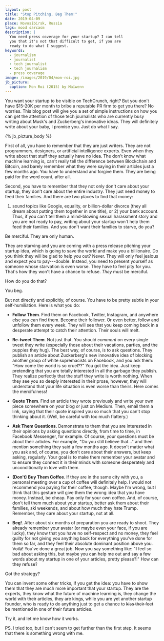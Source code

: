 ```yaml
---
layout: post
title: "Stop Pitching, Beg Them!"
date: 2019-04-09
place: Novosibirsk, Russia
tags: mood sarcasm
description: |
  You need press coverage for your startup? I can tell
  you that it's not that difficult to get, if you are
  ready to do what I suggest.
keywords:
  - journalism
  - journalist
  - tech journalist
  - tech journalism
  - press coverage
image: /images/2019/04/mon-roi.jpg
jb_picture:
  caption: Mon Roi (2015) by Maïwenn
---
```


You want your startup to be visible on TechCrunch, right? But you don't have
$15-20K per month to bribe a reputable PR firm to get you there? No worries.
This blog post will give you a set of simple instructions on how you can
get the attention of those tech journalists who are currently busy
writing about Musk's and Zuckerberg's innovative ideas. They will
definitely write about your baby, I promise you. Just do what I say.

<!--more-->

{% jb_picture_body %}

First of all, you have to remember that they are just writers. They are not programmers,
designers, or artificial intelligence experts. Even when they write about that stuff
they actually have no idea. The don't know what machine learning is,
can't really tell the difference between Blockchain and Bitcoin,
and barely remember what they were saying in their articles just a
few months ago. You have to understand and forgive them.
They are being paid for the word count, after all.

Second, you have to remember that they not only don't care about your startup,
they don't care about the entire industry. They just need money
to feed their families. And there are two places to find that money:
1) sound topics like Google, equality, or billion-dollar divorce (they all dream about
putting them together in one title), or 2) your bank account. Thus,
if you can't tell them a mind-blowing sexual harassment story and you are not ready
to pay, writing about your startup won't help them feed their families.
And you don't want their families to starve, do you?

Be merciful. They are only human.

They are starving and you are coming with a press release pitching your startup
idea, which is going to save the world and make you a billionaire. Do you think
they will be glad to help you out? Never. They will only feel jealous and expect you to pay---double.
Instead, you need to present yourself as someone whose starvation is even worse. They have
to feel pity for you. That's how they won't have a chance to refuse. _They_ must
be merciful.

How do you do that?

You beg.

But not directly and explicitly, of course. You have to be pretty
subtle in your self-humiliation. Here is what you do:

  * **Follow Them**.
    Find them on Facebook, Twitter, Instagram, and anywhere else
    you can find them. Become their follower. Or even better, follow
    and unfollow them every week. They will see that you keep coming back
    in a desperate attempt to catch their attention.
    Their souls will melt.

  * **Re-tweet Them**.
    Not just that. You should _comment_ on every single tweet they write
    (especially those about their vacations, parties, and the puppies they hug).
    The best way, of course, is to ask questions. They publish an article
    about Zuckerberg's new innovative idea of blocking another group
    of white supremacists on Facebook, and you ask them: "How come the world
    is so cruel??" You got the idea. Just keep pretending that you
    are totally interested in all the garbage they publish. They realize perfectly
    that the stuff they write is worth nothing. When they see you
    so deeply interested in their prose, however, they will understand that your
    life situation is even worse than theirs. Here comes the mercifulness!

  * **Quote Them**.
    Find an article they wrote previously and write your own piece somewhere
    on your blog or just on Medium. Then, email them a link, saying that their quote
    inspired you so much that you can't stop thinking about it.
    (Well, be careful with too much flattery.)

  * **Ask Them Questions**.
    Demonstrate to them that you are interested in their opinions by asking
    questions directly, from time to time, in Facebook Messenger, for example. Of course,
    your questions must be about their articles. For example, "Do you still
    believe that..." and then mention something they said a few months ago. It doesn't
    matter what you ask and, of course, you don't care about their answers,
    but keep asking, regularly. Your goal is to make them remember your
    avatar and to ensure they connect it in their minds with someone desperately and
    unconditionally in love with them.

  * **(Don't) Buy Them Coffee**.
    If they are in the same city with you, a personal meeting over a cup
    of coffee will definitely help. I would not recommend you paying for their
    coffee, though. Maybe I'm wrong, but I think that this gesture will
    give them the wrong idea that you have money. Instead, be cheap. Pay only
    for your own coffee. And, of course, don't tell them much about your
    startup, better ask them about their families, ski weekends, and about
    how much they hate Trump. Remember, they care about your startup, not at all.

  * **Beg!**.
    After about six months of preparation you are ready to shoot. They already remember
    your avatar (or maybe even your face, if you are lucky),
    they know that you have no self-respect and no money,
    they feel guilty for not giving you anything back for everything you've
    done for them so far, and they feel their absolute dominant
    position above you. Voilá! You've done a great job. Now you say something like:
    "I feel so bad about asking this, but maybe you can help me out
    and say a few words about my startup in one of your articles, pretty please?!"
    How can they refuse?

Got the strategy?

You can invent some other tricks, if you get the idea: you have to show them
that they are much more important that your startup. They are the experts,
they know what the future of machine learning is, they change the world
with their articles, they are kings, while you are yet another startup
founder, who is ready to do anything just to get a chance to
<del>kiss their feet</del> be mentioned in one of their future articles.

Try it, and let me know how it works.

PS. I tried too, but I can't seem to get further than the first step. It seems
that there is something wrong with me.

